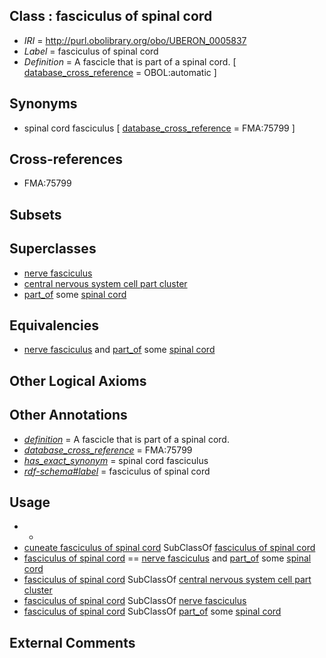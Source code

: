
## Class : fasciculus of spinal cord

 * *IRI* = http://purl.obolibrary.org/obo/UBERON_0005837
 * *Label* = fasciculus of spinal cord
 * *Definition* = A fascicle that is part of a spinal cord. [ [database_cross_reference](../../ef/oboInOwl#hasDbXref.md) = OBOL:automatic ]

## Synonyms

 * spinal cord fasciculus [ [database_cross_reference](../../ef/oboInOwl#hasDbXref.md) = FMA:75799 ]

## Cross-references

 * FMA:75799

## Subsets


## Superclasses

 * [nerve fasciculus](../../UBERON/19/UBERON_0001019.md)
 * [central nervous system cell part cluster](../../UBERON/15/UBERON_0011215.md)
 * [part_of](../../BFO/50/BFO_0000050.md) some [spinal cord](../../UBERON/40/UBERON_0002240.md)

## Equivalencies

 * [nerve fasciculus](../../UBERON/19/UBERON_0001019.md) and [part_of](../../BFO/50/BFO_0000050.md) some [spinal cord](../../UBERON/40/UBERON_0002240.md)

## Other Logical Axioms


## Other Annotations

 * *[definition](../../IAO/15/IAO_0000115.md)* = A fascicle that is part of a spinal cord.
 * *[database_cross_reference](../../ef/oboInOwl#hasDbXref.md)* = FMA:75799
 * *[has_exact_synonym](../../ym/oboInOwl#hasExactSynonym.md)* = spinal cord fasciculus
 * *[rdf-schema#label](../../el/rdf-schema#label.md)* = fasciculus of spinal cord

## Usage

 * -
 * [cuneate fasciculus of spinal cord](../../UBERON/35/UBERON_0005835.md) SubClassOf [fasciculus of spinal cord](../../UBERON/37/UBERON_0005837.md)
 * [fasciculus of spinal cord](../../UBERON/37/UBERON_0005837.md) == [nerve fasciculus](../../UBERON/19/UBERON_0001019.md) and [part_of](../../BFO/50/BFO_0000050.md) some [spinal cord](../../UBERON/40/UBERON_0002240.md)
 * [fasciculus of spinal cord](../../UBERON/37/UBERON_0005837.md) SubClassOf [central nervous system cell part cluster](../../UBERON/15/UBERON_0011215.md)
 * [fasciculus of spinal cord](../../UBERON/37/UBERON_0005837.md) SubClassOf [nerve fasciculus](../../UBERON/19/UBERON_0001019.md)
 * [fasciculus of spinal cord](../../UBERON/37/UBERON_0005837.md) SubClassOf [part_of](../../BFO/50/BFO_0000050.md) some [spinal cord](../../UBERON/40/UBERON_0002240.md)

## External Comments

